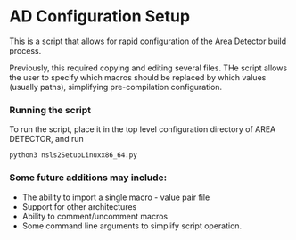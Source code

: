 # AD Configuration Setup

This is a script that allows for rapid configuration of the Area Detector build process.

Previously, this required copying and editing several files. THe script allows the user
to specify which macros should be replaced by which values (usually paths), simplifying
pre-compilation configuration. 

### Running the script

To run the script, place it in the top level configuration directory of AREA DETECTOR,
and run

```
python3 nsls2SetupLinuxx86_64.py
```

### Some future additions may include:

* The ability to import a single macro - value pair file
* Support for other architectures
* Ability to comment/uncomment macros
* Some command line arguments to simplify script operation.